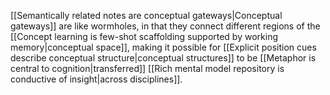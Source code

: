 ---
---

[[Semantically related notes are conceptual gateways|Conceptual gateways]] are like wormholes, in that they connect different regions of the [[Concept learning is few-shot scaffolding supported by working memory|conceptual space]], making it possible for [[Explicit position cues describe conceptual structure|conceptual structures]] to be [[Metaphor is central to cognition|transferred]] [[Rich mental model repository is conductive of insight|across disciplines]].